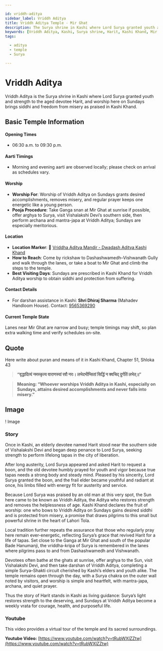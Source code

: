 ```yaml
---

id: vriddh-aditya
sidebar_label: Vriddh Aditya
title: Vriddh Aditya Temple - Mir Ghat
description: The Surya shrine in Kashi where Lord Surya granted youth and strength to the aged devotee Harit, and worship here brings siddhi and freedom from misery.
keywords: [Vriddh Aditya, Kashi, Surya shrine, Harit, Kashi Khand, Mir Ghat]
tags:

  - aditya
  - temple
  - Surya

---
```


# Vriddh Aditya

Vriddh Aditya is the Surya shrine in Kashi where Lord Surya granted youth and strength to the aged devotee Harit, and worship here on Sundays brings siddhi and freedom from misery as praised in Kashi Khand.

## Basic Temple Information

#### Opening Times

  * 06:30 a.m. to 09:30 p.m.

#### Aarti Timings

  * Morning and evening aarti are observed locally; please check on arrival as schedules vary.

#### Worship

  * **Worship For**: Worship of Vriddh Aditya on Sundays grants desired accomplishments, removes misery, and regular prayer keeps one energetic like a young person.
  * **Pooja Procedure**: Take Ganga snan at Mir Ghat at sunrise if possible, offer arghya to Surya, visit Vishalakshi Devi’s southern side, then perform archana and mantra-japa at Vriddh Aditya; Sundays are especially meritorious.

#### Location

  * **Location Marker**: 📍 [Vriddha Aditya Mandir - Dwadash Aditya Kashi Khand](https://maps.app.goo.gl/bP1ZjPo1KPT9UoWBA)
  * **How to Reach**: Come by rickshaw to Dashashwamedh–Vishwanath Gully and walk through the lanes, or take a boat to Mir Ghat and climb the steps to the temple.
  * **Best Visiting Days**: Sundays are prescribed in Kashi Khand for Vriddh Aditya worship to obtain siddhi and protection from suffering.

#### Contact Details

  * For darshan assistance in Kashi: **Shri Dhiraj Sharma** (Mahadev Handloom House). Contact: [9565369290](tel:9565369290)

#### Current Temple State

Lanes near Mir Ghat are narrow and busy; temple timings may shift, so plan extra walking time and verify schedules on-site.

## Quote

Here write about puran and means of it in Kashi Khand, Chapter 51, Shloka 43

> **“वृद्धादित्यं नमस्कृत्य वाराणस्यां रवौ नरः। लभेदभीप्सितां सिद्धिं न क्वचिद् दुर्गतिं लभेत्॥”**

> **Meaning: “Whoever worships Vriddh Aditya in Kashi, especially on Sundays, attains desired accomplishments and never falls into misery.”**

## Image

\! Image

### Story

Once in Kashi, an elderly devotee named Harit stood near the southern side of Vishalakshi Devi and began deep penance to Lord Surya, seeking strength to perform lifelong tapas in the city of liberation.

After long austerity, Lord Surya appeared and asked Harit to request a boon, and the old devotee humbly prayed for youth and vigor because true tapas needs a strong body and steady mind.
Pleased by his sincerity, Lord Surya granted the boon, and the frail elder became youthful and radiant at once, his limbs filled with energy fit for austerity and service.

Because Lord Surya was praised by an old man at this very spot, the Sun here came to be known as Vriddh Aditya, the Aditya who restores strength and removes the helplessness of age.
Kashi Khand declares the fruit of worship: one who bows to Vriddh Aditya on Sundays gains desired siddhi and is protected from misery, a promise that draws pilgrims to this small but powerful shrine in the heart of Lahori Tola.

Local tradition further repeats the assurance that those who regularly pray here remain ever-energetic, reflecting Surya’s grace that revived Harit for a life of tapas.
Set close to the Ganga at Mir Ghat and south of the popular Bade Hanumanji, the vriddha-kripa of Surya is remembered in the lanes where pilgrims pass to and from Dashashwamedh and Vishwanath.

Devotees often bathe at the ghats at sunrise, offer arghya to the Sun, visit Vishalakshi Devi, and then take darshan of Vriddh Aditya, completing a simple Surya–Shakti circuit cherished by Kashi’s elders and youth alike.
The temple remains open through the day, with a Surya chakra on the outer wall noted by visitors, and worship is simple and heartfelt, with mantra-japa, archana, and quiet prayer.

Thus the story of Harit stands in Kashi as living guidance: Surya’s light restores strength to the deserving, and Sundays at Vriddh Aditya become a weekly vrata for courage, health, and purposeful life.

### Youtube

This video provides a virtual tour of the temple and its sacred surroundings.

**Youtube Video:** [https://www.youtube.com/watch?v=tRubWXlZZtw](https://www.youtube.com/watch?v=tRubWXlZZtw)